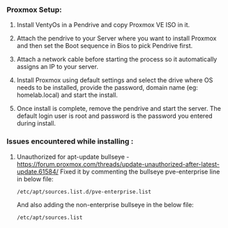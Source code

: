 
### Proxmox Setup: ###

1. Install VentyOs in a Pendrive and copy Proxmox VE ISO in it.

2. Attach the pendrive to your Server where you want to install Proxmox and then set the Boot sequence in Bios to pick Pendrive first. 

3. Attach a network cable before starting the process so it automatically assigns an IP to your server.

4. Install Proxmox using default settings and select the drive where OS needs to be installed, provide the password, domain name (eg: homelab.local) and start the install.

5. Once install is complete, remove the pendrive and start the server. The default login user is root and password is the password you entered during install.













### Issues encountered while installing : ###

1. Unauthorized for apt-update bullseye - https://forum.proxmox.com/threads/update-unauthorized-after-latest-update.61584/
Fixed it by commenting the bullseye pve-enterprise line in below file:
   ```
   /etc/apt/sources.list.d/pve-enterprise.list
   ```
   And also adding the non-enterprise bullseye in the below file:
   ```
   /etc/apt/sources.list
   ```
 


 
